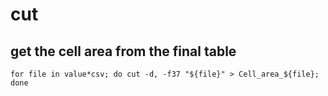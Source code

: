 # cut

## get the cell area from the final table

```
for file in value*csv; do cut -d, -f37 "${file}" > Cell_area_${file}; done
```
